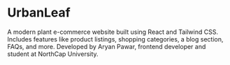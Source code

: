 # UrbanLeaf
A modern plant e-commerce website built using React and Tailwind CSS. Includes features like product listings, shopping categories, a blog section, FAQs, and more. Developed by Aryan Pawar, frontend developer and student at NorthCap University.
